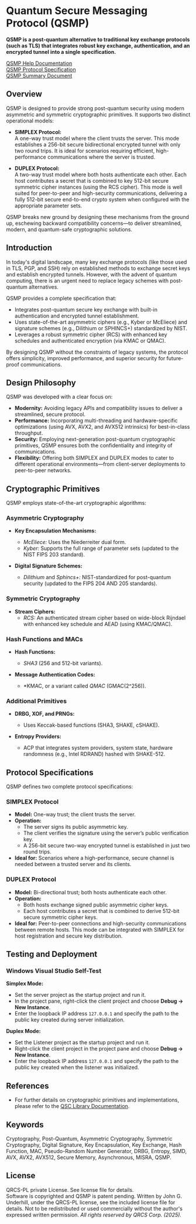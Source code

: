 # Quantum Secure Messaging Protocol (QSMP)

**QSMP is a post-quantum alternative to traditional key exchange protocols (such as TLS) that integrates robust key exchange, authentication, and an encrypted tunnel into a single specification.**

[QSMP Help Documentation](https://qrcs-corp.github.io/QSMP/)  
[QSMP Protocol Specification](https://qrcs-corp.github.io/QSMP/pdf/QSMP_Specification.pdf)  
[QSMP Summary Document](https://qrcs-corp.github.io/QSMP/pdf/QSMP_Summary.pdf)  

## Overview

QSMP is designed to provide strong post-quantum security using modern asymmetric and symmetric cryptographic primitives. It supports two distinct operational models:

- **SIMPLEX Protocol:**  
  A one-way trust model where the client trusts the server. This mode establishes a 256-bit secure bidirectional encrypted tunnel with only two round trips. It is ideal for scenarios requiring efficient, high-performance communications where the server is trusted.

- **DUPLEX Protocol:**  
  A two-way trust model where both hosts authenticate each other. Each host contributes a secret that is combined to key 512-bit secure symmetric cipher instances (using the RCS cipher). This mode is well suited for peer-to-peer and high-security communications, delivering a fully 512-bit secure end-to-end crypto system when configured with the appropriate parameter sets.

QSMP breaks new ground by designing these mechanisms from the ground up, eschewing backward compatibility concerns—to deliver streamlined, modern, and quantum-safe cryptographic solutions.


## Introduction

In today's digital landscape, many key exchange protocols (like those used in TLS, PGP, and SSH) rely on established methods to exchange secret keys and establish encrypted tunnels. However, with the advent of quantum computing, there is an urgent need to replace legacy schemes with post-quantum alternatives.

QSMP provides a complete specification that:
- Integrates post-quantum secure key exchange with built-in authentication and encrypted tunnel establishment.
- Uses state-of-the-art asymmetric ciphers (e.g., Kyber or McEliece) and signature schemes (e.g., Dilithium or SPHINCS+) standardized by NIST.
- Leverages a robust symmetric cipher (RCS) with enhanced key schedules and authenticated encryption (via KMAC or QMAC).

By designing QSMP without the constraints of legacy systems, the protocol offers simplicity, improved performance, and superior security for future-proof communications.


## Design Philosophy

QSMP was developed with a clear focus on:
- **Modernity:** Avoiding legacy APIs and compatibility issues to deliver a streamlined, secure protocol.
- **Performance:** Incorporating multi-threading and hardware-specific optimizations (using AVX, AVX2, and AVX512 intrinsics) for best-in-class throughput.
- **Security:** Employing next-generation post-quantum cryptographic primitives, QSMP ensures both the confidentiality and integrity of communications.
- **Flexibility:** Offering both SIMPLEX and DUPLEX modes to cater to different operational environments—from client-server deployments to peer-to-peer networks.


## Cryptographic Primitives

QSMP employs state-of-the-art cryptographic algorithms:

### Asymmetric Cryptography
- **Key Encapsulation Mechanisms:**  
  - *McEliece:* Uses the Niederreiter dual form.  
  - *Kyber:* Supports the full range of parameter sets (updated to the NIST FIPS 203 standard).  

- **Digital Signature Schemes:**  
  - *Dilithium* and *Sphincs+:* NIST-standardized for post-quantum security (updated to the FIPS 204 AND 205 standards).  

### Symmetric Cryptography

- **Stream Ciphers:**  
  - *RCS:* An authenticated stream cipher based on wide-block Rijndael with enhanced key schedule and AEAD (using KMAC/QMAC).

### Hash Functions and MACs
- **Hash Functions:**  
  - *SHA3* (256 and 512-bit variants).

- **Message Authentication Codes:**  
  - *KMAC, or a variant called *QMAC* (GMAC(2^256)).

### Additional Primitives
- **DRBG, XOF, and PRNGs:**  
  - Uses Keccak-based functions (SHA3, SHAKE, cSHAKE).
  
- **Entropy Providers:**  
  - ACP that integrates system providers, system state, hardware randomness (e.g., Intel RDRAND) hashed with SHAKE-512.


## Protocol Specifications

QSMP defines two complete protocol specifications:

### SIMPLEX Protocol
- **Model:** One-way trust; the client trusts the server.
- **Operation:**  
  - The server signs its public asymmetric key.
  - The client verifies the signature using the server’s public verification key.
  - A 256-bit secure two-way encrypted tunnel is established in just two round trips.
- **Ideal for:** Scenarios where a high-performance, secure channel is needed between a trusted server and its clients.

### DUPLEX Protocol
- **Model:** Bi-directional trust; both hosts authenticate each other.
- **Operation:**  
  - Both hosts exchange signed public asymmetric cipher keys.
  - Each host contributes a secret that is combined to derive 512-bit secure symmetric cipher keys.
- **Ideal for:** Peer-to-peer connections and high-security communications between remote hosts. This mode can be integrated with SIMPLEX for host registration and secure key distribution.


## Testing and Deployment

### Windows Visual Studio Self-Test

**Simplex Mode:**
- Set the server project as the startup project and run it.
- In the project pane, right-click the client project and choose **Debug → New Instance**.
- Enter the loopback IP address `127.0.0.1` and specify the path to the public key created during server initialization.

**Duplex Mode:**
- Set the Listener project as the startup project and run it.
- Right-click the client project in the project pane and choose **Debug → New Instance**.
- Enter the loopback IP address `127.0.0.1` and specify the path to the public key created when the listener was initialized.

## References

- For further details on cryptographic primitives and implementations, please refer to the [QSC Library Documentation](https://qrcs-corp.github.io/QSC/).

## Keywords

Cryptography, Post-Quantum, Asymmetric Cryptography, Symmetric Cryptography, Digital Signature, Key Encapsulation, Key Exchange, Hash Function, MAC, Pseudo-Random Number Generator, DRBG, Entropy, SIMD, AVX, AVX2, AVX512, Secure Memory, Asynchronous, MISRA, QSMP.

## License

QRCS-PL private License. See license file for details.  
Software is copyrighted and QSMP is patent pending.
Written by John G. Underhill, under the QRCS-PL license, see the included license file for details. 
Not to be redistributed or used commercially without the author's expressed written permission. 
_All rights reserved by QRCS Corp. (2025)._
